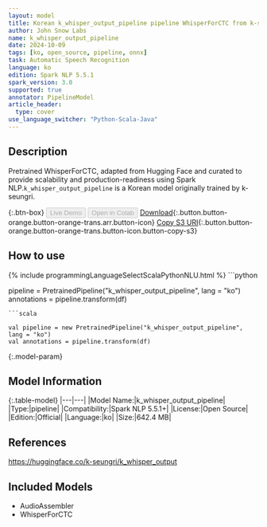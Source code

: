 ```yaml
---
layout: model
title: Korean k_whisper_output_pipeline pipeline WhisperForCTC from k-seungri
author: John Snow Labs
name: k_whisper_output_pipeline
date: 2024-10-09
tags: [ko, open_source, pipeline, onnx]
task: Automatic Speech Recognition
language: ko
edition: Spark NLP 5.5.1
spark_version: 3.0
supported: true
annotator: PipelineModel
article_header:
  type: cover
use_language_switcher: "Python-Scala-Java"
---
```


## Description

Pretrained WhisperForCTC, adapted from Hugging Face and curated to provide scalability and production-readiness using Spark NLP.`k_whisper_output_pipeline` is a Korean model originally trained by k-seungri.

{:.btn-box}
<button class="button button-orange" disabled>Live Demo</button>
<button class="button button-orange" disabled>Open in Colab</button>
[Download](https://s3.amazonaws.com/auxdata.johnsnowlabs.com/public/models/k_whisper_output_pipeline_ko_5.5.1_3.0_1728436323340.zip){:.button.button-orange.button-orange-trans.arr.button-icon}
[Copy S3 URI](s3://auxdata.johnsnowlabs.com/public/models/k_whisper_output_pipeline_ko_5.5.1_3.0_1728436323340.zip){:.button.button-orange.button-orange-trans.button-icon.button-copy-s3}

## How to use



<div class="tabs-box" markdown="1">
{% include programmingLanguageSelectScalaPythonNLU.html %}
```python

pipeline = PretrainedPipeline("k_whisper_output_pipeline", lang = "ko")
annotations =  pipeline.transform(df)   

```
```scala

val pipeline = new PretrainedPipeline("k_whisper_output_pipeline", lang = "ko")
val annotations = pipeline.transform(df)

```
</div>

{:.model-param}
## Model Information

{:.table-model}
|---|---|
|Model Name:|k_whisper_output_pipeline|
|Type:|pipeline|
|Compatibility:|Spark NLP 5.5.1+|
|License:|Open Source|
|Edition:|Official|
|Language:|ko|
|Size:|642.4 MB|

## References

https://huggingface.co/k-seungri/k_whisper_output

## Included Models

- AudioAssembler
- WhisperForCTC